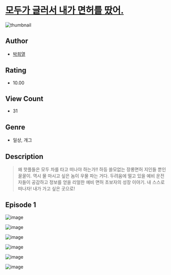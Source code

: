 # [모두가 글러서 내가 면허를 땄어.](https://comic.naver.com/challenge/list?titleId=811360)
![thumbnail](https://image-comic.pstatic.net/user_contents_data/challenge_comic/2023/05/25/366873/upload_4063998623835501107_480x623.jpeg)

## Author
- [박희열](https://comic.naver.com/artistTitle?id=366873)

## Rating
- 10.00

## View Count
- 31

## Genre
- 일상, 개그

## Description
> 왜 핫플들은 모두 차를 타고 떠나야 하는가!! 하등 쓸모없는 장롱면허 지인들 뿐인 꿀꿀이. 역시 물 마시고 싶은 놈이 우물 파는 거다. 두려움에 떨고 있을 예비 운전자들이 공감하고 정보를 얻을 리얼한 예비 면허 초보자의 성장 이야기. 내 스스로 떠나자! 내가 가고 싶은 곳으로!


## Episode 1
![image](https://image-comic.pstatic.net/user_contents_data/challenge_comic/2023/05/25/366873/upload_4121979350838109540.jpeg)

![image](https://image-comic.pstatic.net/user_contents_data/challenge_comic/2023/05/25/366873/upload_7378695206350447718.jpeg)

![image](https://image-comic.pstatic.net/user_contents_data/challenge_comic/2023/05/25/366873/upload_4121132730340815462.jpeg)

![image](https://image-comic.pstatic.net/user_contents_data/challenge_comic/2023/05/25/366873/upload_3559360147801400630.jpeg)

![image](https://image-comic.pstatic.net/user_contents_data/challenge_comic/2023/05/25/366873/upload_3760612759728107568.jpeg)

![image](https://image-comic.pstatic.net/user_contents_data/challenge_comic/2023/05/25/366873/upload_3774359760417678434.jpeg)
